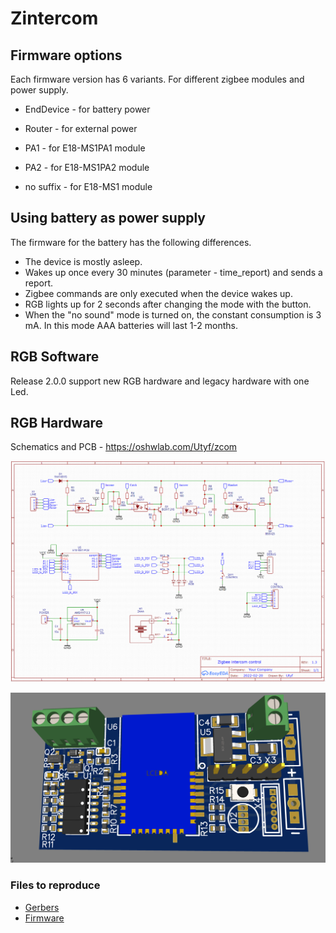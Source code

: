 # Zintercom

## Firmware options
Each firmware version has 6 variants.
For different zigbee modules and power supply.

- EndDevice - for battery power
- Router - for external power


- PA1 - for E18-MS1PA1 module
- PA2 - for E18-MS1PA2 module
- no suffix - for E18-MS1 module

## Using battery as power supply
The firmware for the battery has the following differences.
- The device is mostly asleep.
- Wakes up once every 30 minutes (parameter - time_report) and sends a report.
- Zigbee commands are only executed when the device wakes up.
- RGB lights up for 2 seconds after changing the mode with the button.
- When the "no sound" mode is turned on, the constant consumption is 3 mA. In this mode AAA batteries will last 1-2 months.

## RGB Software
Release 2.0.0 support new RGB hardware and legacy hardware with one Led.

## RGB Hardware
Schematics and PCB - https://oshwlab.com/Utyf/zcom

![](hardware/Schematic_Zintercom_rgb.png)

![](images/front_side_rgb.png)


### Files to reproduce
* [Gerbers](https://github.com/diyruz/Zintercom/tree/master/hardware)  
* [Firmware](https://github.com/diyruz/Zintercom/releases)  
